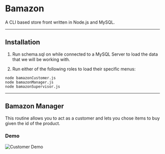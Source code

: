 # Bamazon
A CLI based store front written in Node.js and MySQL.

---

## Installation

1. Run schema.sql on while connected to a MySQL Server to load the data that we will be working with.

2. Run either of the following roles to load their specific menus:
```
node bamazonCustomer.js
node bamazonManager.js
node bamazonSupervisor.js
```
---
## Bamazon Manager

This routine allows you to act as a customer and lets you chose items to buy given the id of the product.

### Demo
![Customer Demo](https://github.com/aibarra988/Bamazon/blob/master/images/manager.gif)
